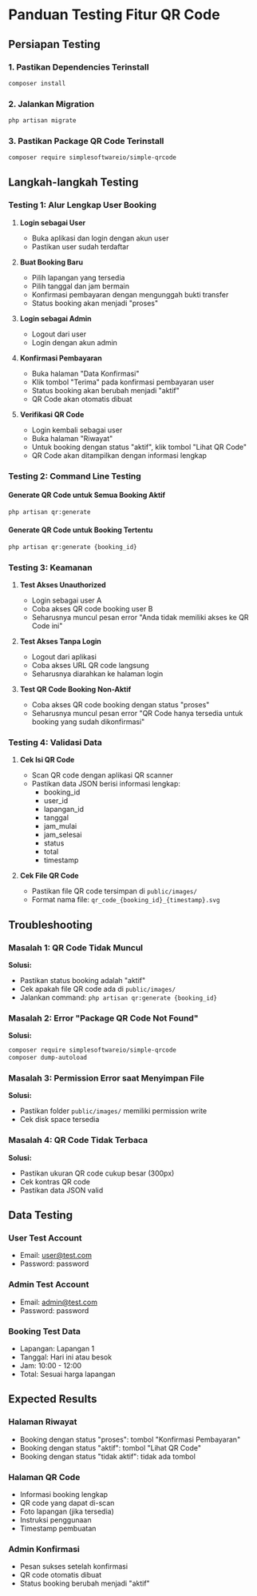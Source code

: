 # Panduan Testing Fitur QR Code

## Persiapan Testing

### 1. Pastikan Dependencies Terinstall
```bash
composer install
```

### 2. Jalankan Migration
```bash
php artisan migrate
```

### 3. Pastikan Package QR Code Terinstall
```bash
composer require simplesoftwareio/simple-qrcode
```

## Langkah-langkah Testing

### Testing 1: Alur Lengkap User Booking

1. **Login sebagai User**
   - Buka aplikasi dan login dengan akun user
   - Pastikan user sudah terdaftar

2. **Buat Booking Baru**
   - Pilih lapangan yang tersedia
   - Pilih tanggal dan jam bermain
   - Konfirmasi pembayaran dengan mengunggah bukti transfer
   - Status booking akan menjadi "proses"

3. **Login sebagai Admin**
   - Logout dari user
   - Login dengan akun admin

4. **Konfirmasi Pembayaran**
   - Buka halaman "Data Konfirmasi"
   - Klik tombol "Terima" pada konfirmasi pembayaran user
   - Status booking akan berubah menjadi "aktif"
   - QR Code akan otomatis dibuat

5. **Verifikasi QR Code**
   - Login kembali sebagai user
   - Buka halaman "Riwayat"
   - Untuk booking dengan status "aktif", klik tombol "Lihat QR Code"
   - QR Code akan ditampilkan dengan informasi lengkap

### Testing 2: Command Line Testing

#### Generate QR Code untuk Semua Booking Aktif
```bash
php artisan qr:generate
```

#### Generate QR Code untuk Booking Tertentu
```bash
php artisan qr:generate {booking_id}
```

### Testing 3: Keamanan

1. **Test Akses Unauthorized**
   - Login sebagai user A
   - Coba akses QR code booking user B
   - Seharusnya muncul pesan error "Anda tidak memiliki akses ke QR Code ini"

2. **Test Akses Tanpa Login**
   - Logout dari aplikasi
   - Coba akses URL QR code langsung
   - Seharusnya diarahkan ke halaman login

3. **Test QR Code Booking Non-Aktif**
   - Coba akses QR code booking dengan status "proses"
   - Seharusnya muncul pesan error "QR Code hanya tersedia untuk booking yang sudah dikonfirmasi"

### Testing 4: Validasi Data

1. **Cek Isi QR Code**
   - Scan QR code dengan aplikasi QR scanner
   - Pastikan data JSON berisi informasi lengkap:
     - booking_id
     - user_id
     - lapangan_id
     - tanggal
     - jam_mulai
     - jam_selesai
     - status
     - total
     - timestamp

2. **Cek File QR Code**
   - Pastikan file QR code tersimpan di `public/images/`
   - Format nama file: `qr_code_{booking_id}_{timestamp}.svg`

## Troubleshooting

### Masalah 1: QR Code Tidak Muncul
**Solusi:**
- Pastikan status booking adalah "aktif"
- Cek apakah file QR code ada di `public/images/`
- Jalankan command: `php artisan qr:generate {booking_id}`

### Masalah 2: Error "Package QR Code Not Found"
**Solusi:**
```bash
composer require simplesoftwareio/simple-qrcode
composer dump-autoload
```

### Masalah 3: Permission Error saat Menyimpan File
**Solusi:**
- Pastikan folder `public/images/` memiliki permission write
- Cek disk space tersedia

### Masalah 4: QR Code Tidak Terbaca
**Solusi:**
- Pastikan ukuran QR code cukup besar (300px)
- Cek kontras QR code
- Pastikan data JSON valid

## Data Testing

### User Test Account
- Email: user@test.com
- Password: password

### Admin Test Account  
- Email: admin@test.com
- Password: password

### Booking Test Data
- Lapangan: Lapangan 1
- Tanggal: Hari ini atau besok
- Jam: 10:00 - 12:00
- Total: Sesuai harga lapangan

## Expected Results

### Halaman Riwayat
- Booking dengan status "proses": tombol "Konfirmasi Pembayaran"
- Booking dengan status "aktif": tombol "Lihat QR Code"
- Booking dengan status "tidak aktif": tidak ada tombol

### Halaman QR Code
- Informasi booking lengkap
- QR code yang dapat di-scan
- Foto lapangan (jika tersedia)
- Instruksi penggunaan
- Timestamp pembuatan

### Admin Konfirmasi
- Pesan sukses setelah konfirmasi
- QR code otomatis dibuat
- Status booking berubah menjadi "aktif" 